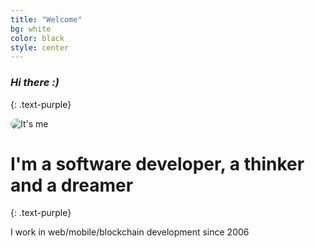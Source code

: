 ```yaml
---
title: "Welcome"
bg: white
color: black
style: center
---
```


### *Hi there :)*
{: .text-purple}

<img src='https://avatars3.githubusercontent.com/u/300161?v=2&s=460' alt="It's me" style='border-radius:181px' />

# I'm a software developer, a thinker and a dreamer
{: .text-purple}


I work in web/mobile/blockchain development since 2006



